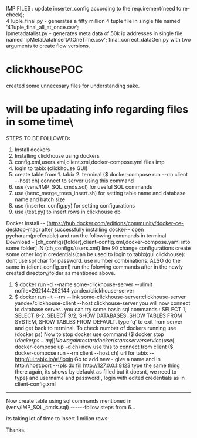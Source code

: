 IMP FILES :
            update inserter_config according to the requirement(need to re-check);       
            4Tuple_final.py - generates a fifty million 4 tuple file in single file named '4Tuple_final_all_at_once.csv';     
            Ipmetadatalist.py - generates meta data of 50k ip addresses in single file named 'ipMetaDataInsertAtOneTime.csv'; 
            final_correct_dataGen.py with two arguments to create flow versions.
            











# clickhousePOC
created some unnecesary files for understanding sake.
# will be upadating info regarding files in some time\

STEPS TO BE FOLLOWED:

1. Install dockers
2. Installing clickhouse using dockers
3. config.xml,users.xml,client.xml,docker-compose.yml files imp
4. login to tabix (clickhouse GUI)
5. create table from 1. tabix 
                     2. terminal ($ docker-compose run --rm client --host ch) connect to server using this command
6. use (venv/IMP_SQL_cmds.sql) for useful SQL commands
7. use (benc_merge_trees_insert.sh) for setting table name and database name and batch size
8. use (inserter_config.py) for setting configurations
9. use (test.py) to insert rows in clickhouse db


Docker install -- (https://hub.docker.com/editions/community/docker-ce-desktop-mac)
after successfully installing docker-- open pycharam(preferable) and run the following commands in terminal
Download - [ch_configs(folder),client-config.xml,docker-compose.yaml into some folder]
IN (ch_configs/users.xml) line 90 change configurations create some other login credentials(can be used to login to tabix(gui clickhouse): dont use spl char for password. use number combinations.
ALSO do the same in (client-config.xml)
run the folowing commands after in the newly created directory/folder as mentioned above.
1. $ docker run -d --name some-clickhouse-server --ulimit nofile=262144:262144 yandex/clickhouse-server
2. $ docker run -it --rm --link some-clickhouse-server:clickhouse-server yandex/clickhouse-client --host clickhouse-server
you will now connect to database server..
you can try some basic sql commands : SELECT 1, SELECT 8-2, SELECT 9/2, SHOW DATABASES, SHOW TABLES FROM SYSTEM, SHOW TABLES FROM DEFAULT.
type 'q' to exit from server and get back to terminal.
To check number of dockers running use (docker ps)
Now to stop docker use command ($ docker stop $(docker ps -aq))
Now again to start docker (starts server service) use ($ docker-compose up -d ch)
now use this to connect from client ($ docker-compose run --rm client --host ch)
url for tabix -- http://ui.tabix.io/#!/login
Go to add new - give a name and in http://host:port --{pls do fill http://127.0.0.1:8123 type the same thing there again, its shows by defaukt as filled but it doesnt, we need to type} and username and password , login with edited credentials as in client-config.xml
---------------------------------------------------------------------------------------------------------------------------

Now create table using sql commands mentioned in (venv/IMP_SQL_cmds.sql) 
------follow steps from 6...

its taking lot of time to insert 1 milion rows:

Thanks. 







